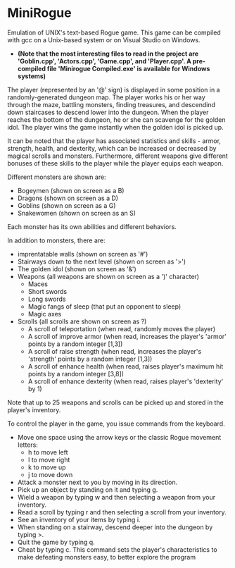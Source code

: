 # MiniRogue

Emulation of UNIX's text-based Rogue game. This game can be compiled with gcc on a Unix-based system or on Visual Studio on Windows. 

* **(Note that the most interesting files to read in the project are 'Goblin.cpp', 'Actors.cpp', 'Game.cpp', and 'Player.cpp'. A pre-compiled file 'Minirogue Compiled.exe' is available for Windows systems)**




The player (represented by an '@' sign) is displayed in some position in a randomly-generated dungeon map. The player works his or her way through the maze, battling monsters, finding treasures, and descendind down staircases to descend lower into the dungeon. When the player reaches the bottom of the dungeon, he or she can scavenge for the golden idol. The player wins the game instantly when the golden idol is picked up.

It can be noted that the player has associated statistics and skills - armor, strength, health, and dexterity, which can be increased or decreased by magical scrolls and monsters. Furthermore, different weapons give different bonuses of these skills to the player while the player equips each weapon.

Different monsters are shown are: 
* Bogeymen (shown on screen as a B)
* Dragons (shown on screen as a D)
* Goblins (shown on screen as a G)
* Snakewomen (shown on screen as an S)

Each monster has its own abilities and different behaviors.

In addition to monsters, there are:
* imprentatable walls (shown on screen as '#')
* Stairways down to the next level (shown on screen as '>')
* The golden idol (shown on screen as '&')
* Weapons (all weapons are shown on screen as a ')' character)
  * Maces
  * Short swords
  * Long swords
  * Magic fangs of sleep (that put an opponent to sleep)
  * Magic axes
* Scrolls (all scrolls are shown on screen as ?)
  * A scroll of teleportation (when read, randomly moves the player)
  * A scroll of improve armor (when read, increases the player's 'armor' points by a random integer [1,3])
  * A scroll of raise strength (when read, increases the player's 'strength' points by a random integer [1,3])
  * A scroll of enhance health (when read, raises player's maximum hit points by a random integer [3,8])
  * A scroll of enhance dexterity (when read, raises player's 'dexterity' by 1)

Note that up to 25 weapons and scrolls can be picked up and stored in the player's inventory.

To control the player in the game, you issue commands from the keyboard. 

* Move one space using the arrow keys or the classic Rogue movement letters:
  * h to move left
  * l to move right
  * k to move up
  * j to move down
* Attack a monster next to you by moving in its direction.
* Pick up an object by standing on it and typing g.
* Wield a weapon by typing w and then selecting a weapon from your inventory.
* Read a scroll by typing r and then selecting a scroll from your inventory.
* See an inventory of your items by typing i.
* When standing on a stairway, descend deeper into the dungeon by typing >.
* Quit the game by typing q.
* Cheat by typing c. This command sets the player's characteristics to make defeating monsters easy, to better explore the program

